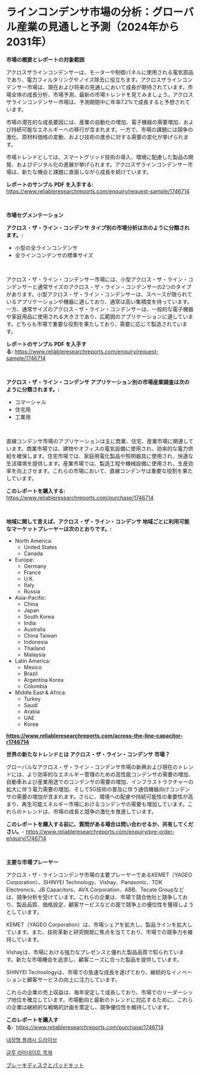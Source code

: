 <p><h1>ラインコンデンサ市場の分析：グローバル産業の見通しと予測（2024年から2031年）</h1></p><p><strong>市場の概要とレポートの対象範囲</strong></p>
<p><p>アクロスザラインコンデンサーは、モーターや制御パネルに使用される電気部品であり、電力フィルタリングやノイズ除去に役立ちます。アクロスザラインコンデンサー市場は、現在および将来の見通しにおいて成長が期待されています。市場全体の成長分析、市場予測、最新の市場トレンドを見てみましょう。アクロスザラインコンデンサー市場は、予測期間中に年率7.2%で成長すると予想されています。</p><p>市場の潜在的な成長要因には、産業の自動化の増加、電子機器の需要増加、および持続可能なエネルギーへの移行が含まれます。一方で、市場の課題には競争の激化、原材料価格の変動、および技術の進歩に対する需要の変化が挙げられます。</p><p>市場トレンドとしては、スマートグリッド技術の導入、環境に配慮した製品の開発、およびデジタル化の進展が挙げられます。アクロスザラインコンデンサー市場は、新たな機会と課題に直面しながら成長を続けています。</p></p>
<p><strong>レポートのサンプル PDF を入手する:</strong> <a href="https://www.reliableresearchreports.com/enquiry/request-sample/1746714">https://www.reliableresearchreports.com/enquiry/request-sample/1746714</a></p>
<p>&nbsp;</p>
<p><strong>市場セグメンテーション</strong></p>
<p><strong>アクロス・ザ・ライン・コンデンサ タイプ別の市場分析は次のように分類されます。:</strong></p>
<p><ul><li>小型の全ラインコンデンサ</li><li>全ラインコンデンサの標準サイズ</li></ul></p>
<p>&nbsp;</p>
<p><p>アクロス・ザ・ライン・コンデンサー市場には、小型アクロス・ザ・ライン・コンデンサーと通常サイズのアクロス・ザ・ライン・コンデンサーの2つのタイプがあります。小型アクロス・ザ・ライン・コンデンサーは、スペースが限られているアプリケーションや機器に適しており、通常は高い集積度を持っています。一方、通常サイズのアクロス・ザ・ライン・コンデンサーは、一般的な電子機器や家庭用品に使用される大きさであり、広範囲のアプリケーションに適しています。どちらも市場で重要な役割を果たしており、需要に応じて製造されています。</p></p>
<p><strong>レポートのサンプル PDF を入手する:</strong>&nbsp;<a href="https://www.reliableresearchreports.com/enquiry/request-sample/1746714">https://www.reliableresearchreports.com/enquiry/request-sample/1746714</a></p>
<p>&nbsp;</p>
<p><strong> アクロス・ザ・ライン・コンデンサ アプリケーション別の市場産業調査は次のように分類されます。:</strong></p>
<p><ul><li>コマーシャル</li><li>住宅用</li><li>工業用</li></ul></p>
<p>&nbsp;</p>
<p><p>直線コンデンサ市場のアプリケーションは主に商業、住宅、産業市場に関連しています。商業市場では、建物やオフィスの電気設備に使用され、効率的な電力供給を確保します。住宅市場では、家庭用電化製品や照明器具に使用され、快適な生活環境を提供します。産業市場では、製造工程や機械設備に使用され、生産効率を向上させます。これらの市場において、直線コンデンサは重要な役割を果たしています。</p></p>
<p><strong>このレポートを購入する:</strong>&nbsp; <a href="https://www.reliableresearchreports.com/purchase/1746714">https://www.reliableresearchreports.com/purchase/1746714</a></p>
<p>&nbsp;</p>
<p><strong>地域に関して言えば、アクロス・ザ・ライン・コンデンサ 地域ごとに利用可能なマーケットプレーヤーは次のとおりです。:</strong></p>
<p><ul>
    <li>
        North America:
        <ul>
            <li>United States</li>
            <li>Canada</li>
        </ul>
    </li>
    <li>
        Europe:
        <ul>
            <li>Germany</li>
            <li>France</li>
            <li>U.K.</li>
            <li>Italy</li>
            <li>Russia</li>
        </ul>
    </li>
    <li>
        Asia-Pacific:
        <ul>
            <li>China</li>
            <li>Japan</li>
            <li>South Korea</li>
            <li>India</li>
            <li>Australia</li>
            <li>China Taiwan</li>
            <li>Indonesia</li>
            <li>Thailand</li>
            <li>Malaysia</li>
        </ul>
    </li>
    <li>
        Latin America:
        <ul>
            <li>Mexico</li>
            <li>Brazil</li>
            <li>Argentina Korea</li>
            <li>Colombia</li>
        </ul>
    </li>
    <li>
        Middle East & Africa:
        <ul>
            <li>Turkey</li>
            <li>Saudi</li>
            <li>Arabia</li>
            <li>UAE</li>
            <li>Korea</li>
        </ul>
    </li>
    </ul></p>
<p><strong><a href="https://www.reliableresearchreports.com/across-the-line-capacitor-r1746714">https://www.reliableresearchreports.com/across-the-line-capacitor-r1746714</a></strong>&nbsp;</p>
<p><strong>世界の新たなトレンドとは アクロス・ザ・ライン・コンデンサ 市場？</strong></p>
<p><p>グローバルなアクロス・ザ・ライン・コンデンサ市場の新興および現在のトレンドには、より効率的なエネルギー管理のための高性能コンデンサの需要の増加、自動車および産業用途でのコンデンサの需要の増加、インフラストラクチャーの拡大に伴う電力需要の増加、そして5G技術の普及に伴う通信機器向けコンデンサの需要の増加が含まれます。さらに、環境への配慮や持続可能性の重要性が高まり、再生可能エネルギー市場におけるコンデンサの需要も増加しています。これらのトレンドは、市場の成長と競争の激化を推進しています。</p></p>
<p><strong>このレポートを購入する前に、質問がある場合は問い合わせるか、共有してください。</strong>- <a href="https://www.reliableresearchreports.com/enquiry/pre-order-enquiry/1746714">https://www.reliableresearchreports.com/enquiry/pre-order-enquiry/1746714</a></p>
<p>&nbsp;</p>
<p><strong>主要な市場プレーヤー</strong></p>
<p><p>アクロス・ザ・ラインコンデンサ市場の主要プレーヤーであるKEMET（YAGEO Corporation）、SHINYEI Technology、Vishay、Panasonic、TDK Electronics、JB Capacitors、AVX Corporation、ABB、Tecate Groupなどは、競争分析を受けています。これらの企業は、市場で競合他社と競争しており、製品品質、価格設定、顧客サービスなどの面で競争上の優位性を獲得しようとしています。</p><p>KEMET（YAGEO Corporation）は、市場シェアを拡大し、製品ラインを拡大しています。また、技術革新と研究開発に焦点を当てており、市場での競争力を維持しています。</p><p>Vishayは、市場における強力なプレゼンスと優れた製品品質で知られています。新たな市場機会を追求し、顧客ニーズに合った製品を提供しています。</p><p>SHINYEI Technologyは、市場での急速な成長を遂げており、継続的なイノベーションと顧客サービスの向上に注力しています。</p><p>これらの企業の売上収益は、毎年安定して成長しており、市場でのリーダーシップ地位を確立しています。市場動向と最新のトレンドに対応するために、これらの企業は継続的な戦略的計画を策定し、競争優位性を維持しています。</p></p>
<p><strong>このレポートを購入する:</strong>&nbsp;&nbsp;<a href="https://www.reliableresearchreports.com/purchase/1746714">https://www.reliableresearchreports.com/purchase/1746714</a></p>
<p><p><a href="https://medium.com/@harrymoreno266/%EC%9E%84%EB%B2%A0%EB%94%94%EB%93%9C-%ED%94%8C%EB%9E%98%EC%8B%9C-%EB%93%9C%EB%9D%BC%EC%9D%B4%EB%B8%8C-%EC%8B%9C%EC%9E%A5-%EB%B6%84%EC%84%9D-%EA%B7%B8%EC%9D%98-cagr-%EC%8B%9C%EC%9E%A5-%EC%84%B8%EB%B6%84%ED%99%94-%EB%B0%8F-%EA%B8%80%EB%A1%9C%EB%B2%8C-%EC%82%B0%EC%97%85-%EA%B0%9C%EC%9A%94-c5c7f96d7177">내장형 플래시 드라이브</a></p><p><a href="https://medium.com/@anitabeatty2023_43986/%EC%9D%B4%EC%9D%8C%EB%AA%A9%EC%9E%AC-%EC%8B%9C%EC%9E%A5-%EB%B6%84%EC%84%9D-%EA%B8%80%EB%A1%9C%EB%B2%8C-%EC%82%B0%EC%97%85-%EC%A0%84%EB%A7%9D%EA%B3%BC-%EC%98%88%EC%B8%A1-2024%EB%85%84%EB%B6%80%ED%84%B0-2031%EB%85%84-9eb419b2a3c1">글루 라미네이트 목재</a></p><p><a href="https://medium.com/@jonathanstephens626/%E3%83%96%E3%83%AC%E3%83%BC%E3%82%AD%E3%83%87%E3%82%A3%E3%82%B9%E3%82%AF%E3%81%A8%E3%83%91%E3%83%83%E3%83%89%E3%82%AD%E3%83%83%E3%83%88%E3%81%AE%E5%B8%82%E5%A0%B4%E5%88%86%E6%9E%90%E3%81%A82024%E5%B9%B4%E3%81%8B%E3%82%892031%E5%B9%B4%E3%81%BE%E3%81%A7%E3%81%AE%E4%BA%88%E6%B8%AC%E3%82%B5%E3%82%A4%E3%82%BA-73b5a144add2">ブレーキディスクとパッドキット</a></p></p>